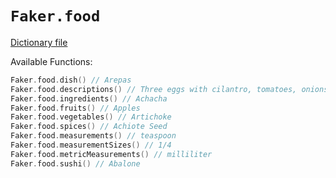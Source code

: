 # `Faker.food`

[Dictionary file](../src/main/resources/locales/en/food.yml)

Available Functions:  
```kotlin
Faker.food.dish() // Arepas
Faker.food.descriptions() // Three eggs with cilantro, tomatoes, onions, avocados and melted Emmental cheese. With a side of roasted potatoes, and your choice of toast or croissant.
Faker.food.ingredients() // Achacha
Faker.food.fruits() // Apples
Faker.food.vegetables() // Artichoke
Faker.food.spices() // Achiote Seed
Faker.food.measurements() // teaspoon
Faker.food.measurementSizes() // 1/4
Faker.food.metricMeasurements() // milliliter
Faker.food.sushi() // Abalone
```
